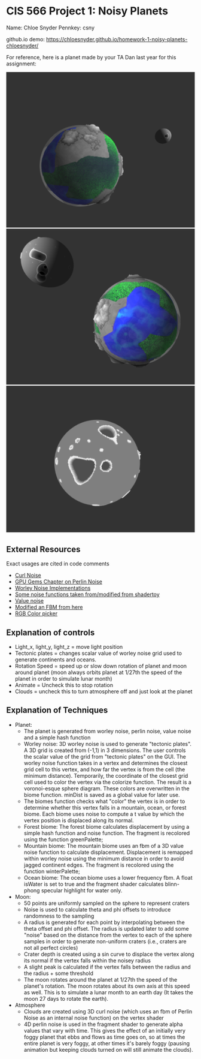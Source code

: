 # CIS 566 Project 1: Noisy Planets

Name: Chloe Snyder
Pennkey: csny

github.io demo: https://chloesnyder.github.io/homework-1-noisy-planets-chloesnyder/

For reference, here is a planet made by your TA Dan last year for this
assignment:

![](planet1.png)
![](planet2.png)
![](moon.png)

## External Resources
Exact usages are cited in code comments
- [Curl Noise](https://petewerner.blogspot.com/2015/02/intro-to-curl-noise.html)
- [GPU Gems Chapter on Perlin Noise](http://developer.download.nvidia.com/books/HTML/gpugems/gpugems_ch05.html)
- [Worley Noise Implementations](https://thebookofshaders.com/12/)
- [Some noise functions taken from/modified from shadertoy](https://www.shadertoy.com/view/4dS3Wd)
- [Value noise](http://www.iquilezles.org/www/articles/morenoise/morenoise.htm)
- [Modified an FBM from here](https://shaderfrog.com/app/editor)
- [RGB Color picker](https://www.rapidtables.com/web/color/RGB_Color.html)


## Explanation of controls
- Light_x, light_y, light_z = move light position
- Tectonic plates = changes scalar value of worley noise grid used to generate continents and oceans.
- Rotation Speed = speed up or slow down rotation of planet and moon around planet (moon always orbits planet at 1/27th the speed of the planet in order to simulate lunar month)
- Animate = Uncheck this to stop rotation
- Clouds = uncheck this to turn atmosphere off and just look at the planet

## Explanation of Techniques

- Planet:
    - The planet is generated from worley noise, perlin noise, value noise and a simple hash function
    - Worley noise: 3D worley noise is used to generate "tectonic plates". A 3D grid is created from (-1,1) in 3 dimensions. The user controls the scalar value of the grid from "tectonic plates" on the GUI. The worley noise function takes in a vertex and determines the closest grid cell to this vertex, and how far the vertex is from the cell (the minimum distance). Temporarily, the coordinate of the closest grid cell used to color the vertex via the colorize function. The result is a voronoi-esque sphere diagram. These colors are overwritten in the biome function. minDist is saved as a global value for later use.
    - The biomes function checks what "color" the vertex is in order to determine whether this vertex falls in a mountain, ocean, or forest biome. Each biome uses noise to compute a t value by which the vertex position is displaced along its normal.
    - Forest biome: The forest biome calculates displacement by using a simple hash function and noise function. The fragment is recolored using the function greenPalette;
    - Mountain biome: The mountain biome uses an fbm of a 3D value noise function to calculate displacement. Displacement is remapped within worley noise using the minimum distance in order to avoid jagged continent edges. The fragment is recolored using the function winterPalette;
    - Ocean biome: The ocean biome uses a lower frequency fbm. A float isWater is set to true and the fragment shader calculates blinn-phong specular highlight for water only.
- Moon:
    - 50 points are uniformly sampled on the sphere to represent craters
    - Noise is used to calculate theta and phi offsets to introduce randomness to the sampling
    - A radius is generated for each point by interpolating between the theta offset and phi offset. The radius is updated later to add some "noise" based on the distance from the vertex to each of the sphere samples in order to generate non-uniform craters (i.e., craters are not all perfect circles)
    - Crater depth is created using a sin curve to displace the vertex along its normal if the vertex falls within the noisey radius
    - A slight peak is calculated if the vertex falls between the radius and the radius + some threshold
    - The moon rotates around the planet at 1/27th the speed of the planet's rotation. The moon rotates about its own axis at this speed as well.  This is to simulate a lunar month to an earth day (It takes the moon 27 days to rotate the earth).
- Atmosphere
    - Clouds are created using 3D curl noise (which uses an fbm of Perlin Noise as an internal noise function) on the vertex shader
    - 4D perlin noise is used in the fragment shader to generate alpha values that vary with time. This gives the effect of an initially very foggy planet that ebbs and flows as time goes on, so at times the entire planet is very foggy, at other times it's barely foggy (pausing animation but keeping clouds turned on will still animate the clouds).
    

